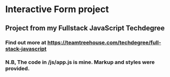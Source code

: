 Interactive Form project
========================

## Project from my Fullstack JavaScript Techdegree

### Find out more at https://teamtreehouse.com/techdegree/full-stack-javascript

### N.B, The code in /js/app.js is mine. Markup and styles were provided.
